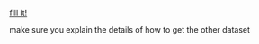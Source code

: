 [fill it!](https://zenodo.org/records/14401956?token=eyJhbGciOiJIUzUxMiJ9.eyJpZCI6ImI0ODM4ZTY0LWEwZjgtNDkwYS05YzNiLTEwNjBkYWRjZDlhOCIsImRhdGEiOnt9LCJyYW5kb20iOiI0MWVmZTI5YTFmMjQwNjZhZDZiOWUxNDkyMThjNjZjNSJ9.Wdll2QuO4jXM3YYFaaRcMx-teR8g2AChLn5VOycnxQv4XMew9YtExpYs3ybqHiMGxe4j2LztptLKAHyXHC_M9w)


make sure you explain the details of how to get the other dataset
